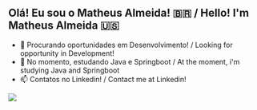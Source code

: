 ## Olá! Eu sou o Matheus Almeida! 🇧🇷 / Hello! I'm Matheus Almeida 🇺🇸

- 🔭 Procurando oportunidades em Desenvolvimento! / Looking for opportunity in Development!
- 🌱 No momento, estudando Java e Springboot / At the moment, i'm studying Java and Springboot
- 📫 Contatos no Linkedin! / Contact me at Linkedin! 

<div
   
  
  <a href="https://www.linkedin.com/in/matheusalmeida-/" target="_blank"><img src="https://img.shields.io/badge/LinkedIn-0077B5?style=for-the-badge&logo=linkedin&logoColor=white)https://img.shields.io/badge/LinkedIn-0077B5?style=for-the-badge&logo=linkedin&logoColor=white" class="media-object  img-responsive img-thumbnail"></a>
  
</div>

##

